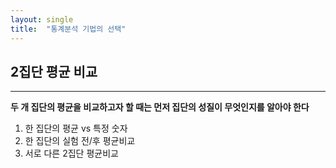 ```yaml
---
layout: single
title:  "통계분석 기법의 선택"
---
```


## 2집단 평균 비교
---
**두 개 집단의 평균을 비교하고자 할 때는 먼저 집단의 성질이 무엇인지를 알아야 한다**
1. 한 집단의 평균 vs 특정 숫자
2. 한 집단의 실험 전/후 평균비교
3. 서로 다른 2집단 평균비교

